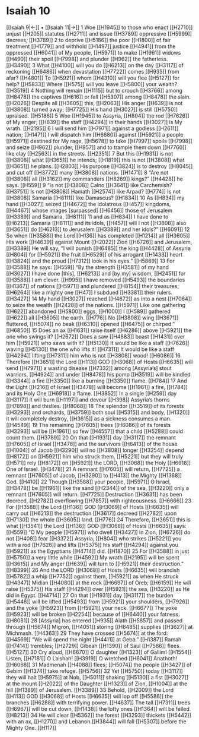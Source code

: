 # Isaiah 10
[[Isaiah 9|←]] • [[Isaiah 11|→]]
1 Woe [[H1945]] to those who enact [[H2710]] unjust [[H205]] statutes [[H2711]] and issue [[H3789]] oppressive [[H5999]] decrees, [[H3789]] 
2 to deprive [[H5186]] the poor [[H1800]] of fair treatment [[H1779]] and withhold [[H1497]] justice [[H4941]] from the oppressed [[H6041]] of My people, [[H5971]] to make [[H1961]] widows [[H490]] their spoil [[H7998]] and plunder [[H962]] the fatherless. [[H3490]] 
3 What [[H4100]] will you do [[H6213]] on the day [[H3117]] of reckoning [[H6486]] when devastation [[H7722]] comes [[H935]] from afar? [[H4801]] To [[H5921]] whom [[H4310]] will you flee [[H5127]] for help? [[H5833]] Where [[H575]] will you leave [[H5800]] your wealth? [[H3519]] 
4 Nothing will remain [[H1115]] but to crouch [[H3766]] among [[H8478]] the captives [[H616]] or fall [[H5307]] among [[H8478]] the slain. [[H2026]] Despite all [[H3605]] this, [[H2063]] His anger [[H639]] is not [[H3808]] turned away; [[H7725]] His hand [[H3027]] is still [[H5750]] upraised. [[H5186]] 
5 Woe [[H1945]] to Assyria, [[H804]] the rod [[H7626]] of My anger; [[H639]] the staff [[H4294]] in their hands [[H3027]] is My wrath. [[H2195]] 
6 I will send him [[H7971]] against a godless [[H2611]] nation; [[H1471]] I will dispatch him [[H6680]] against [[H5921]] a people [[H5971]] destined for My rage, [[H5678]] to take [[H7997]] spoils [[H7998]] and seize [[H962]] plunder, [[H957]] and to trample them down [[H7760]] like clay [[H2563]] in the streets. [[H2351]] 
7 But this [[H1931]] is not [[H3808]] what [[H3651]] he intends; [[H1819]] this is not [[H3808]] what [[H3651]] he plans. [[H2803]] His purpose [[H3824]] is to destroy [[H8045]] and cut off [[H3772]] many [[H3808]] nations. [[H1471]] 
8 “Are not [[H3808]] all [[H3162]] my commanders [[H8269]] kings?” [[H4428]] he says. [[H559]] 
9 “Is not [[H3808]] Calno [[H3641]] like Carchemish? [[H3751]] Is not [[H3808]] Hamath [[H2574]] like Arpad? [[H774]] Is not [[H3808]] Samaria [[H8111]] like Damascus? [[H1834]] 
10 As [[H834]] my hand [[H3027]] seized [[H4672]] the idolatrous [[H457]] kingdoms, [[H4467]] whose images [surpassed] [[H6456]] those of Jerusalem [[H3389]] and Samaria, [[H8111]] 
11 and as [[H834]] I have done to [[H6213]] Samaria [[H8111]] and its idols, [[H457]] will I not [[H3808]] also [[H3651]] do [[H6213]] to Jerusalem [[H3389]] and her idols?” [[H6091]] 
12 So when [[H3588]] the Lord [[H136]] has completed [[H1214]] all [[H3605]] His work [[H4639]] against Mount [[H2022]] Zion [[H6726]] and Jerusalem, [[H3389]] He will say, “I will punish [[H6485]] the king [[H4428]] of Assyria [[H804]] for [[H5921]] the fruit [[H6529]] of his arrogant [[H1433]] heart [[H3824]] and the proud [[H7312]] look in his eyes.” [[H5869]] 
13 For [[H3588]] he says: [[H559]] “By the strength [[H3581]] of my hand [[H3027]] I have done [this], [[H6213]] and [by my] wisdom, [[H2451]] for [[H3588]] I am clever. [[H995]] I have removed [[H5493]] the boundaries [[H1367]] of nations [[H5971]] and plundered [[H8154]] their treasures; [[H6264]] like a mighty one [[H47]] I subdued [[H3381]] their rulers. [[H3427]] 
14 My hand [[H3027]] reached [[H4672]] as into a nest [[H7064]] to seize the wealth [[H2428]] of the nations. [[H5971]] Like one gathering [[H622]] abandoned [[H5800]] eggs, [[H1000]] I [[H589]] gathered [[H622]] all [[H3605]] the earth. [[H776]] No [[H3808]] wing [[H3671]] fluttered, [[H5074]] no beak [[H6310]] opened [[H6475]] or chirped.” [[H6850]] 
15 Does an ax [[H1631]] raise itself [[H6286]] above [[H5921]] the one who swings it? [[H2672]] Does a saw [[H4883]] boast [[H1431]] over him [[H5921]] who saws with it? [[H5130]] It would be like a staff [[H7626]] waving [[H5130]] the one who lifts it! [[H7311]] It would be like a staff [[H4294]] lifting [[H7311]] him who is not [[H3808]] wood! [[H6086]] 
16 Therefore [[H3651]] the Lord [[H113]] GOD [[H3068]] of Hosts [[H6635]] will send [[H7971]] a wasting disease [[H7332]] among [Assyria’s] stout warriors, [[H4924]] and under [[H8478]] his pomp [[H3519]] will be kindled [[H3344]] a fire [[H3350]] like a burning [[H3350]] flame. [[H784]] 
17 And the Light [[H216]] of Israel [[H3478]] will become [[H1961]] a fire, [[H784]] and its Holy One [[H6918]] a flame. [[H3852]] In a single [[H259]] day [[H3117]] it will burn [[H1197]] and devour [[H398]] Assyria’s thorns [[H7898]] and thistles. [[H8068]] 
18 The splendor [[H3519]] of its forests [[H3293]] and orchards, [[H3759]] both soul [[H5315]] and body, [[H1320]] it will completely destroy, [[H3615]] as a sickness consumes a man. [[H4549]] 
19 The remaining [[H7605]] trees [[H6086]] of its forests [[H3293]] will be [[H1961]] so few [[H4557]] that a child [[H5288]] could count them. [[H3789]] 
20 On that [[H1931]] day [[H3117]] the remnant [[H7605]] of Israel [[H3478]] and the survivors [[H6413]] of the house [[H1004]] of Jacob [[H3290]] will no [[H3808]] longer [[H3254]] depend [[H8172]] on [[H5921]] him who struck them, [[H5221]] but they will truly [[H571]] rely [[H8172]] on [[H5921]] the LORD, [[H3068]] the Holy [[H6918]] One of Israel. [[H3478]] 
21 A remnant [[H7605]] will return, [[H7725]] a remnant [[H7605]] of Jacob, [[H3290]] to [[H413]] the Mighty [[H1368]] God. [[H410]] 
22 Though [[H3588]] your people, [[H5971]] O Israel, [[H3478]] be [[H1961]] like the sand [[H2344]] of the sea, [[H3220]] only a remnant [[H7605]] will return. [[H7725]] Destruction [[H3631]] has been decreed, [[H2782]] overflowing [[H7857]] with righteousness. [[H6666]] 
23 For [[H3588]] the Lord [[H136]] GOD [[H3069]] of Hosts [[H6635]] will carry out [[H6213]] the destruction [[H3617]] decreed [[H2782]] upon [[H7130]] the whole [[H3605]] land. [[H776]] 
24 Therefore, [[H3651]] this is what [[H3541]] the Lord [[H136]] GOD [[H3068]] of Hosts [[H6635]] says: [[H559]] “O My people [[H5971]] who dwell [[H3427]] in Zion, [[H6726]] do not [[H408]] fear [[H3372]] Assyria, [[H804]] who strikes [[H5221]] you with a rod [[H7626]] and lifts [[H5375]] his staff [[H4294]] against you [[H5921]] as the Egyptians [[H4714]] did. [[H1870]] 
25 For [[H3588]] in just [[H5750]] a very little while [[H4592]] My wrath [[H2195]] will be spent [[H3615]] and My anger [[H639]] will turn to [[H5921]] their destruction.” [[H8399]] 
26 And the LORD [[H3068]] of Hosts [[H6635]] will brandish [[H5782]] a whip [[H7752]] against them, [[H5921]] as when He struck [[H4347]] Midian [[H4080]] at the rock [[H6697]] of Oreb; [[H6159]] He will raise [[H5375]] His staff [[H4294]] over [[H5921]] the sea, [[H3220]] as He did in Egypt. [[H4714]] 
27 On that [[H1931]] day [[H3117]] the burden [[H5448]] will be lifted [[H5493]] from [[H5921]] your shoulders, [[H7926]] and the yoke [[H5923]] from [[H5921]] your neck. [[H6677]] The yoke [[H5923]] will be broken [[H2254]] because of [[H6440]] your fatness. [[H8081]] 
28 [Assyria] has entered [[H935]] Aiath [[H5857]] and passed through [[H5674]] Migron, [[H4051]] storing [[H6485]] supplies [[H3627]] at Michmash. [[H4363]] 
29 They have crossed [[H5674]] at the ford: [[H4569]] “We will spend the night [[H4411]] at Geba.” [[H1387]] Ramah [[H7414]] trembles; [[H2729]] Gibeah [[H1390]] of Saul [[H7586]] flees. [[H5127]] 
30 Cry aloud, [[H6670]] O daughter [[H1323]] of Gallim! [[H1554]] Listen, [[H7181]] O Laishah! [[H3919]] O wretched [[H6041]] Anathoth! [[H6068]] 
31 Madmenah [[H4088]] flees; [[H5074]] the people [[H3427]] of Gebim [[H1374]] take refuge. [[H5756]] 
32 Yet [[H5750]] today [[H3117]] they will halt [[H5975]] at Nob, [[H5011]] shaking [[H5130]] a fist [[H3027]] at the mount [[H2022]] of the Daughter [[H1323]] of Zion, [[H1004]] at the hill [[H1389]] of Jerusalem. [[H3389]] 
33 Behold, [[H2009]] the Lord [[H113]] GOD [[H3068]] of Hosts [[H6635]] will lop off [[H5586]] the branches [[H6288]] with terrifying power. [[H4637]] The tall [[H7311]] trees [[H6967]] will be cut down, [[H1438]] the lofty ones [[H1364]] will be felled. [[H8213]] 
34 He will clear [[H5362]] the forest [[H3293]] thickets [[H5442]] with an ax, [[H1270]] and Lebanon [[H3844]] will fall [[H5307]] before the Mighty One. [[H117]] 
